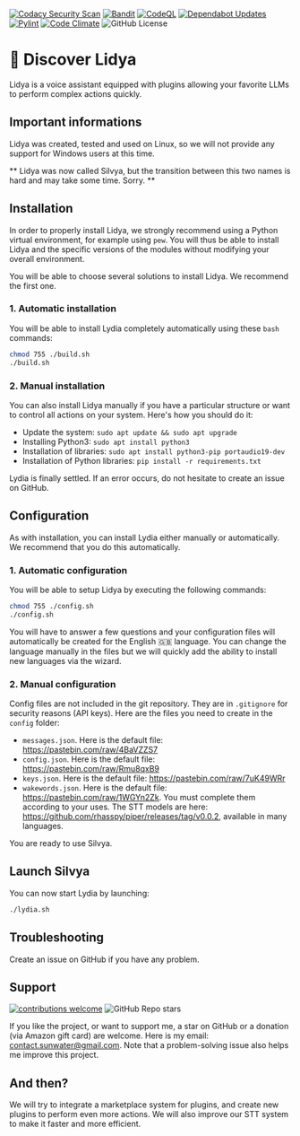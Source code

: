 [![Codacy Security Scan](https://github.com/sunwaterdev/Lidya/actions/workflows/codacy.yml/badge.svg)](https://github.com/sunwaterdev/Lidya/actions/workflows/codacy.yml)
[![Bandit](https://github.com/sunwaterdev/Lidya/actions/workflows/bandit.yml/badge.svg)](https://github.com/sunwaterdev/Lidya/actions/workflows/bandit.yml)
[![CodeQL](https://github.com/sunwaterdev/Lidya/actions/workflows/codeql.yml/badge.svg)](https://github.com/sunwaterdev/Lidya/actions/workflows/codeql.yml)
[![Dependabot Updates](https://github.com/sunwaterdev/Lidya/actions/workflows/dependabot/dependabot-updates/badge.svg)](https://github.com/sunwaterdev/Lidya/actions/workflows/dependabot/dependabot-updates)
[![Pylint](https://github.com/sunwaterdev/Lidya/actions/workflows/pylint.yml/badge.svg)](https://github.com/sunwaterdev/Lidya/actions/workflows/pylint.yml)
[![Code Climate](https://codeclimate.com/github/sunwaterdev/Lidya/badges/gpa.svg)](https://codeclimate.com/github/sunwaterdev/Lidya)
![GitHub License](https://img.shields.io/github/license/sunwaterdev/Lidya)

# 🤖 Discover Lidya
Lidya is a voice assistant equipped with plugins allowing your favorite LLMs to perform complex actions quickly.

## Important informations
Lidya was created, tested and used on Linux, so we will not provide any support for Windows users at this time.

** Lidya was now called Silvya, but the transition between this two names is hard and may take some time. Sorry. **


## Installation
In order to properly install Lidya, we strongly recommend using a Python virtual environment, for example using `pew`. You will thus be able to install Lidya and the specific versions of the modules without modifying your overall environment.

You will be able to choose several solutions to install Lidya. We recommend the first one.

### 1. Automatic installation
You will be able to install Lydia completely automatically using these `bash` commands:
```sh
chmod 755 ./build.sh
./build.sh
```

### 2. Manual installation
You can also install Lidya manually if you have a particular structure or want to control all actions on your system. Here's how you should do it:
 - Update the system: `sudo apt update && sudo apt upgrade`
 - Installing Python3: `sudo apt install python3`
 - Installation of libraries: `sudo apt install python3-pip portaudio19-dev`
 - Installation of Python libraries: `pip install -r requirements.txt`


Lydia is finally settled. If an error occurs, do not hesitate to create an issue on GitHub.

## Configuration
As with installation, you can install Lydia either manually or automatically. We recommend that you do this automatically.

### 1. Automatic configuration
You will be able to setup Lidya by executing the following commands:
```sh
chmod 755 ./config.sh
./config.sh
```
You will have to answer a few questions and your configuration files will automatically be created for the English 🇬🇧 language. You can change the language manually in the files but we will quickly add the ability to install new languages ​​via the wizard.

### 2. Manual configuration

Config files are not included in the git repository. They are in `.gitignore` for security reasons (API keys). Here are the files you need to create in the `config` folder:
 - `messages.json`. Here is the default file: https://pastebin.com/raw/4BaVZZS7
 - `config.json`. Here is the default file: https://pastebin.com/raw/Rmu8qxB9
 - `keys.json`. Here is the default file: https://pastebin.com/raw/7uK49WRr
 - `wakewords.json`. Here is the default file: https://pastebin.com/raw/1WGYn2Zk.
You must complete them according to your uses. The STT models are here: https://github.com/rhasspy/piper/releases/tag/v0.0.2, available in many languages.

You are ready to use Silvya.

## Launch Silvya
You can now start Lydia by launching:
```sh
./lydia.sh
```

## Troubleshooting
Create an issue on GitHub if you have any problem.

## Support
[![contributions welcome](https://img.shields.io/badge/contributions-welcome-brightgreen.svg?style=flat)](https://github.com/sunwaterdev/Lidya/issues)
![GitHub Repo stars](https://img.shields.io/github/stars/sunwaterdev/Lidya)

If you like the project, or want to support me, a star on GitHub or a donation (via Amazon gift card) are welcome. Here is my email: contact.sunwater@gmail.com.
Note that a problem-solving issue also helps me improve this project.

## And then?
We will try to integrate a marketplace system for plugins, and create new plugins to perform even more actions.
We will also improve our STT system to make it faster and more efficient.
